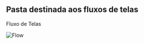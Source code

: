 <h2>Pasta destinada aos fluxos de telas </h2>
<p>Fluxo de Telas</p>
<img src="[https://github.com/DARFTsoftware/Guia-Canino/blob/main/creative-process/fluxograma/FluxoTelas.png)https://github.com/DARFTsoftware/Guia-Canino/blob/main/creative-process/fluxograma/FluxoTelas.png](https://github.com/DARFTsoftware/Guia-Canino/blob/main/creative-process/fluxograma/FluxoTelas.png)https://github.com/DARFTsoftware/Guia-Canino/blob/main/creative-process/fluxograma/FluxoTelas.png" alt="Flow">
